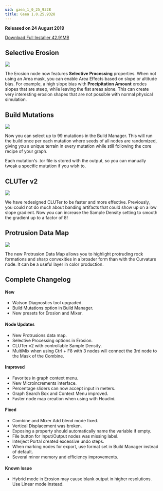 ```yaml
---
uid: gaea_1_0_25_9328
title: Gaea 1.0.25.9328
---
```



**Released on 24 August 2019**

<a href="http://viridian.quadspinner.com/gaea/Gaea-1.0.25.exe">Download Full Installer 42.91MB</a> <br>


<div class="release-note">

## Selective Erosion

![](http://malachite.blob.core.windows.net/gaea/changelog/1_0_25/selective.jpg)

The Erosion node now features **Selective Processing** properties. When not using an Area mask, you can enable Area Effects based on slope or altitude bias. For example, a high slope bias with **Precipitation Amount** erodes slopes that are steep, while leaving the flat areas alone. This can create very interesting erosion shapes that are not possible with normal physical simulation.


## Build Mutations

![](http://malachite.blob.core.windows.net/gaea/changelog/1_0_25/mutations.png)

Now you can select up to 99 mutations in the Build Manager. This will run the build once per each mutation where seeds of all nodes are randomized, giving you a unique terrain in every mutation while still following the core recipe of your graph.

Each mutation's .tor file is stored with the output, so you can manually tweak a specific mutation if you wish to.


## CLUTer v2

![](http://malachite.blob.core.windows.net/gaea/changelog/1_0_25/HDgrad2.png)

We have redesigned CLUTer to be faster and more effective. Previously, you could not do much about banding artifacts that could show up on a low slope gradient. Now you can increase the Sample Density setting to smooth the gradient up to a factor of 8!


## Protrusion Data Map

![](http://malachite.blob.core.windows.net/gaea/changelog/1_0_25/protrusions.jpg)

The new Protrusion Data Map allows you to highlight protruding rock formations and sharp convexities in a broader form than with the Curvature node. It can be a useful layer in color production.



## Complete Changelog

#### New
- Watson Diagnostics tool upgraded.
- Build Mutations option in Build Manager.
- New presets for Erosion and Mixer.

#### Node Updates
- New Protrusions data map.
- Selective Processing options in Erosion.
- CLUTer v2 with controllable Sample Density.
- MultiMix when using Ctrl + F8 with 3 nodes will connect the 3rd node to the Mask of the Combine.

#### Improved
- Favorites in graph context menu.
- New Microincrements interface.
- Percentage sliders can now accept input in meters.
- Graph Search Box and Context Menu improved.
- Faster node map creation when using with Houdini.

#### Fixed
- Combine and Mixer Add blend mode fixed.
- Vertical Displacement was broken.
- Exposing a property should automatically name the variable if empty.
- File button for Input/Output nodes was missing label.
- Interject Portal created excessive undo steps.
- When marking nodes for export, use format set in Build Manager instead of default.
- Several minor memory and efficiency improvements.

#### Known Issue
- Hybrid mode in Erosion may cause blank output in higher resolutions. Use Linear mode instead.
</div>
